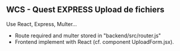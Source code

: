 ## WCS - Quest EXPRESS Upload de fichiers

Use React, Express, Multer...
- Route required and multer stored in "backend/src/router.js"
- Frontend implement with React (cf. component UploadForm.jsx).